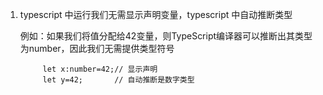 1. typescript 中运行我们无需显示声明变量，typescript 中自动推断类型
   
   例如：如果我们将值分配给42变量，则TypeScript编译器可以推断出其类型为number，因此我们无需提供类型符号

            let x:number=42;// 显示声明
            let y=42;       // 自动推断是数字类型